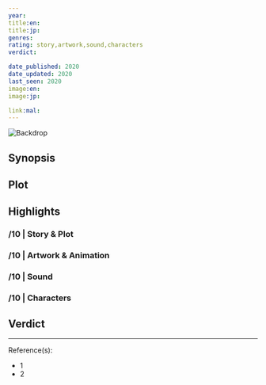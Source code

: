 ```yaml
---
year:
title:en:
title:jp:
genres:
rating: story,artwork,sound,characters
verdict:

date_published: 2020
date_updated: 2020
last_seen: 2020
image:en:
image:jp:

link:mal:
---
```


![Backdrop]()

## Synopsis

## Plot

## Highlights

### /10 | Story & Plot

### /10 | Artwork & Animation

### /10 | Sound

### /10 | Characters

## Verdict

<!-- SPOILERS -->

<!-- CLOSING -->

---
Reference(s):

- 1
- 2
